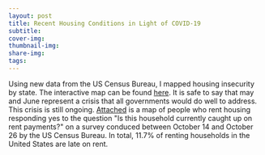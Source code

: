 ```yaml
---
layout: post
title: Recent Housing Conditions in Light of COVID-19
subtitle:
cover-img:
thumbnail-img:
share-img:
tags:
---
```


Using new data from the US Census Bureau, I mapped housing insecurity by state. The interactive map can be found [here](https://rpubs.com/leeter/mortgage_def_may_june). It is safe to say that may and June represent a crisis that all governments would do well to address. This crisis is still ongoing. [Attached](https://rpubs.com/leeter/pulse_wk_17) is a map of people who rent housing responding yes to the question "Is this household currently caught up on rent payments?" on a survey conduced between October 14 and October 26 by the US Census Bureau. In total, 11.7% of renting households in the United States are late on rent. 
